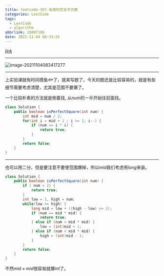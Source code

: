 ```yaml
---
title: leetcode-367-有效的完全平方数
categories: LeetCode
tags:
  - LeetCode
  - algorithm
abbrlink: 1609f186
date: 2021-11-04 08:33:25
---
```


[$link$](https://leetcode-cn.com/problems/valid-perfect-square/)

<hr/>

![image-20211104083417277](https://gitee.com/cao_ziqiang/img/raw/master/20211104083417.png)

<hr/>

上实验课就有时间摸鱼🐟了，就来写题了，今天的题还是比较容易的，就是有些细节需要考虑清楚，尤其是范围不要爆了。

一个比较朴素的方法就是倒着找, 从$num$的一半开始往前面找。

```java
class Solution {
    public boolean isPerfectSquare(int num) {
        int mid = num / 2;
        for(int i = mid + 1 ; i >= 1; i--) {
            if (num == i * i) {
                return true;
            }
        }
        return false;
    }
}
```

<hr/>

也可以用二分，但是要注意不要使范围爆掉，所以$mid$我们考虑用$long$来装。

```java
class Solution {
    public boolean isPerfectSquare(int num) {
        if ( num < 2) {
            return true;
        }
        int low = 1, high = num;
        while(low <= high) {
            long mid = low + ((high - low) >> 1);
            if (num == mid * mid) {
                return true;
            } else if (num > mid * mid) {
                low = (int)mid + 1;
            } else if (num < mid * mid) {
                high = (int)mid - 1;
            }
        }
        return false;
    }
}
```

不然$mid \times mid$很容易就爆$int$了。

